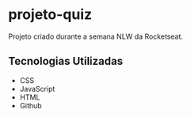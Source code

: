 # projeto-quiz
Projeto criado durante a semana NLW da Rocketseat.

## Tecnologias Utilizadas 

- CSS
- JavaScript
- HTML
- Github
